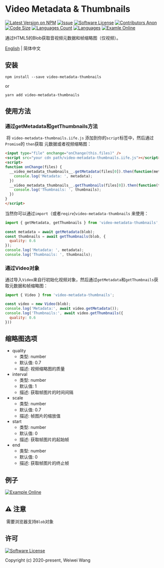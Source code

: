# **Video Metadata & Thumbnails**

[![Latest Version on NPM](https://img.shields.io/npm/v/video-metadata-thumbnails)](https://npmjs.com/package/video-metadata-thumbnails)
[![Issue](https://img.shields.io/badge/-help--wanted-brightgreen)](https://github.com/wangweiwei/video-metadata-thumbnails/issues)
[![Software License](https://img.shields.io/npm/l/video-metadata-thumbnails)](https://github.com/wangweiwei/video-metadata-thumbnails/blob/master/LICENSE)
[![Contributors Anon](https://img.shields.io/github/contributors-anon/wangweiwei/video-metadata-thumbnails)](https://github.com/wangweiwei/video-metadata-thumbnails)
[![Code Size](https://img.shields.io/github/languages/code-size/wangweiwei/video-metadata-thumbnails)](https://github.com/wangweiwei/video-metadata-thumbnails)
[![Languages Count](https://img.shields.io/github/languages/count/wangweiwei/video-metadata-thumbnails)](https://github.com/wangweiwei/video-metadata-thumbnails)
[![Languages](https://img.shields.io/github/languages/top/wangweiwei/video-metadata-thumbnails)](https://github.com/wangweiwei/video-metadata-thumbnails)
[![Examle Online](https://img.shields.io/badge/-Example--Online-blue)](https://www.ellow.cn/examples/video-metadata-thumbnails/index.html)

通过HTML5的Blob获取音视频元数据和帧缩略图（仅视频）。

[English](https://github.com/wangweiwei/video-metadata-thumbnails/blob/master/README.md) | 简体中文

## **安装**

```shell
npm install --save video-metadata-thumbnails
```

or

```
yarn add video-metadata-thumbnails
```

## **使用方法**

### 通过getMetadata和getThumbnails方法

​	将 `video-metadata-thumbnails.iife.js` 添加到你的`script`标签中，然后通过`Promise`的 `then`获取 元数据或者视频缩略图：

```html
<input type="file" onchange="onChange(this.files)" />
<script src="your cdn path/video-metadata-thumbnails.iife.js"></script>
<script>
function onChange(files) {
  __video_metadata_thumbnails__.getMetadata(files[0]).then(function(metadata) {
    console.log('Metadata: ', metadata);
  })
  __video_metadata_thumbnails__.getThumbnails(files[0]).then(function(thumbnails) {
    console.log('Thumbnails: ', thumbnails);
  })
}
</script>
```

​	当然你可以通过`import`（或者`reqire`)`video-metadata-thumbnails` 来使用：

```javascript
import { getMetadata, getThumbnails } from 'video-metadata-thumbnails';
  
const metadata = await getMetadata(blob);
const thumbnails = await getThumbnails(blob, {
  quality: 0.6
});
console.log('Metadata: ', metadata);
console.log('Thumbnails: ', thumbnails);
```

### 通过Video对象

​	通过导入`Video`来自行初始化视频对象，然后通过`getMetadata`和`getThumbnails`获取元数据和帧缩略图：

```      javascript
import { Video } from 'video-metadata-thumbnails';

const video = new Video(blob);
console.log('Metadata:', await video.getMetadata());
console.log('Thumbnails:', await video.getThumbnails({
  quality: 0.6
}))
```

## **缩略图选项**

* quality
  * 类型: number
  * 默认值: 0.7
  * 描述: 视频缩略图的质量
* interval
  * 类型: number
  * 默认值: 1
  * 描述: 获取帧图片的时间间隔
* scale
  * 类型: number
  * 默认值: 0.7
  * 描述: 帧图片的缩放值
* start
  * 类型: number
  * 默认值: 0
  * 描述: 获取帧图片的起始帧
* end
  * 类型: number
  * 默认值: 0
  * 描述: 获取帧图片的终止帧

## **例子**

[![Example Online](https://img.shields.io/badge/-在线例子-blue?style=for-the-badge&logo=internet-explorer)](https://www.ellow.cn/examples/video-metadata-thumbnails/index.html)

## **⚠️  注意**
​	需要浏览器支持`Blob`对象

## **许可**

[![Software License](https://img.shields.io/badge/license-MIT-brightgreen.svg?style=flat-square)](https://github.com/wangweiwei/video-metadata-thumbnails/blob/master/LICENSE)

Copyright (c) 2020-present, Weiwei Wang 
